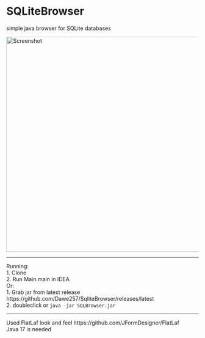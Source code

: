 # SQLiteBrowser
simple java browser for SQLite databases


<img src="https://i2.paste.pics/FL6N9.png" width="1000" height="563" alt="Screenshot">
<hr>
Running:
<br>1. Clone
<br>2. Run Main.main in IDEA
<br>Or:
<br>1. Grab jar from latest release https://github.com/Dawe257/SqliteBrowser/releases/latest
<br>2. doubleclick or <code>java -jar SQLBrowser.jar</code>
<hr>
Used FlatLaf look and feel https://github.com/JFormDesigner/FlatLaf
<br>Java 17 is needed
